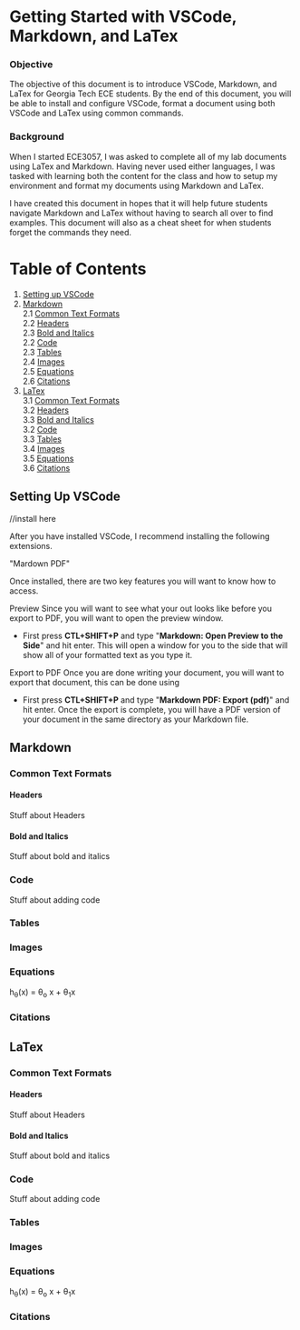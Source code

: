 # Getting Started with VSCode, Markdown, and LaTex

### Objective
The objective of this document is to introduce VSCode, Markdown, and LaTex for Georgia Tech ECE students. By the end of this document, you will be able to install and configure VSCode, format a document using both VSCode and LaTex using common commands.

### Background
When I started ECE3057, I was asked to complete all of my lab documents using LaTex and Markdown. Having never used either languages, I was tasked with learning both the content for the class and how to setup my environment and format my documents using Markdown and LaTex.

I have created this document in hopes that it will help future students navigate Markdown and LaTex without having to search all over to find examples. This document will also as a cheat sheet for when students forget the commands they need.


# Table of Contents
1. [Setting up VSCode](#setting-up-vscode)</li>
2. [Markdown](#markdown)<br>
2.1 [Common Text Formats](#common-text-formats)<br>
2.2 [Headers](#headers)<br>
2.3 [Bold and Italics](#bold-and-italics)<br>
2.2 [Code](#code)<br>
2.3 [Tables](#tables)<br>
2.4 [Images](#images)<br>
2.5 [Equations](#equations)<br>
2.6 [Citations](#citations)<br>
3. [LaTex](#LaTex)<br>
3.1 [Common Text Formats](#common-text-formats-1)<br>
3.2 [Headers](#headers-1)<br>
3.3 [Bold and Italics](#bold-and-italics-1)<br>
3.2 [Code](#code-1)<br>
3.3 [Tables](#tables-1)<br>
3.4 [Images](#images-1)<br>
3.5 [Equations](#equations-1)<br>
3.6 [Citations](#citations-1)<br>

## Setting Up VSCode
//install here

After you have installed VSCode, I recommend installing the following extensions.

"Mardown PDF"

Once installed, there are two key features you will want to know how to access.

Preview
Since you will want to see what your out looks like before you export to PDF, you will want to open the preview window.

- First press **CTL+SHIFT+P** and type "**Markdown: Open Preview to the Side**" and hit enter. This will open a window for you to the side that will show all of your formatted text as you type it.

Export to PDF
Once you are done writing your document, you will want to export that document, this can be done using

- First press **CTL+SHIFT+P** and type "**Markdown PDF: Export (pdf)**" and hit enter. Once the export is complete, you will have a PDF version of your document in the same directory as your Markdown file.



## Markdown
### Common Text Formats
#### Headers
Stuff about Headers
#### Bold and Italics
Stuff about bold and italics
### Code
Stuff about adding code
### Tables
### Images
### Equations
 h<sub>&theta;</sub>(x) = &theta;<sub>o</sub> x + &theta;<sub>1</sub>x
### Citations

## LaTex
### Common Text Formats
#### Headers
Stuff about Headers
#### Bold and Italics
Stuff about bold and italics
### Code
Stuff about adding code
### Tables
### Images
### Equations
 h<sub>&theta;</sub>(x) = &theta;<sub>o</sub> x + &theta;<sub>1</sub>x
### Citations
